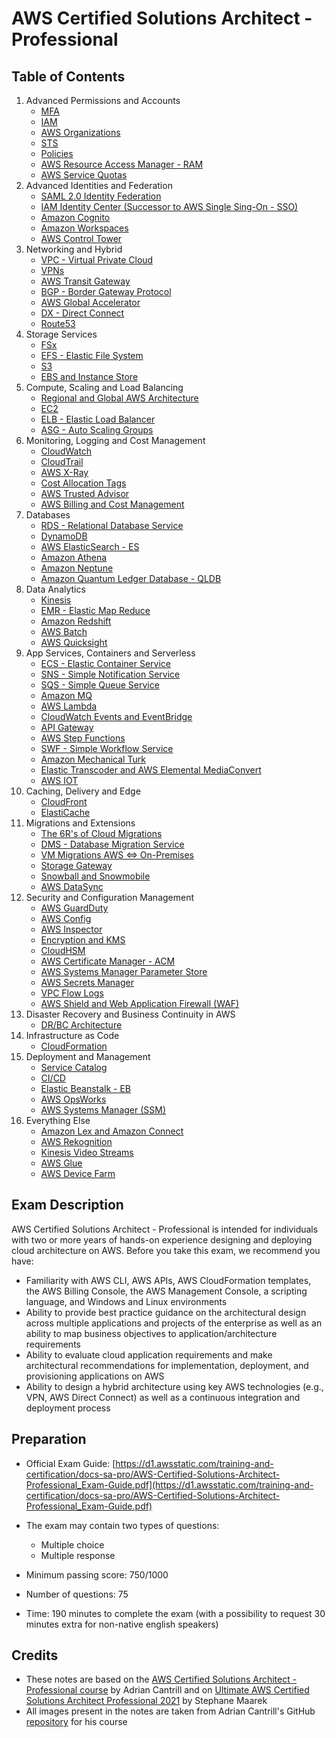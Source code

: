 # AWS Certified Solutions Architect - Professional

## Table of Contents

1. Advanced Permissions and Accounts
    - [MFA](01-accounts/mfa.md)
    - [IAM](01-accounts/iam.md)
    - [AWS Organizations](01-accounts/organizations.md)
    - [STS](01-accounts/sts.md)
    - [Policies](01-accounts/policies.md)
    - [AWS Resource Access Manager - RAM](01-accounts/ram.md)
    - [AWS Service Quotas](01-accounts/service-quotas.md)
2. Advanced Identities and Federation
    - [SAML 2.0 Identity Federation](02-identity/saml.md)
    - [IAM Identity Center (Successor to AWS Single Sing-On - SSO)](02-identity/identity-center.md)
    - [Amazon Cognito](02-identity/cognito.md)
    - [Amazon Workspaces](02-identity/workspaces.md)
    - [AWS Control Tower](02-identity/control-tower.md)
3. Networking and Hybrid
    - [VPC - Virtual Private Cloud](03-networking/vpc.md)
    - [VPNs](03-networking/vpn.md)
    - [AWS Transit Gateway](03-networking/transit-gateway.md)
    - [BGP - Border Gateway Protocol](03-networking/bgp.md)
    - [AWS Global Accelerator](03-networking/global-accelerator.md)
    - [DX - Direct Connect](03-networking/direct-connect.md)
    - [Route53](03-networking/route53.md)
4. Storage Services
    - [FSx](04-storage/fsx.md)
    - [EFS - Elastic File System](04-storage/efs.md)
    - [S3](04-storage/s3.md)
    - [EBS and Instance Store](04-storage/ebs.md)
5. Compute, Scaling and Load Balancing
    - [Regional and Global AWS Architecture](05-compute/aws-architecture.md)
    - [EC2](05-compute/ec2.md)
    - [ELB - Elastic Load Balancer](05-compute/elb.md)
    - [ASG - Auto Scaling Groups](05-compute/asg.md)
6. Monitoring, Logging and Cost Management
    - [CloudWatch](06-monitoring/cloudwatch.md)
    - [CloudTrail](06-monitoring/cloudtrail.md)
    - [AWS X-Ray](06-monitoring/xray.md)
    - [Cost Allocation Tags](06-monitoring/cost-allocation-tags.md)
    - [AWS Trusted Advisor](06-monitoring/trusted-advisor.md)
    - [AWS Billing and Cost Management](06-monitoring/billing.md)
7. Databases
    - [RDS - Relational Database Service](07-databases/rds.md)
    - [DynamoDB](07-databases/dynamodb.md)
    - [AWS ElasticSearch - ES](07-databases/elasticsearch.md)
    - [Amazon Athena](07-databases/athena.md)
    - [Amazon Neptune](07-databases/neptune.md)
    - [Amazon Quantum Ledger Database - QLDB](07-databases/quantum-ledger.md)
8. Data Analytics
    - [Kinesis](08-data-analytics/kinesis.md)
    - [EMR - Elastic Map Reduce](08-data-analytics/emr.md)
    - [Amazon Redshift](08-data-analytics/redshift.md)
    - [AWS Batch](08-data-analytics/aws-batch.md)
    - [AWS Quicksight](08-data-analytics/quicksight.md)
9. App Services, Containers and Serverless
    - [ECS - Elastic Container Service](09-containers-and-serverless/ecs.md)
    - [SNS - Simple Notification Service](09-containers-and-serverless/sns.md)
    - [SQS - Simple Queue Service](09-containers-and-serverless/sqs.md)
    - [Amazon MQ](09-containers-and-serverless/mq.md)
    - [AWS Lambda](09-containers-and-serverless/lambda.md)
    - [CloudWatch Events and EventBridge](09-containers-and-serverless/eventbridge.md)
    - [API Gateway](09-containers-and-serverless/api-gateway.md)
    - [AWS Step Functions](09-containers-and-serverless/step-functions.md)
    - [SWF - Simple Workflow Service](09-containers-and-serverless/swf.md)
    - [Amazon Mechanical Turk](09-containers-and-serverless/mechanical-turk.md)
    - [Elastic Transcoder and AWS Elemental MediaConvert](09-containers-and-serverless/mediaconvert.md)
    - [AWS IOT](09-containers-and-serverless/iot.md)
10. Caching, Delivery and Edge
    - [CloudFront](10-caching/cloudfront.md)
    - [ElastiCache](10-caching/elasticache.md)
11. Migrations and Extensions
    - [The 6R's of Cloud Migrations](11-migrations/6r.md)
    - [DMS - Database Migration Service](11-migrations/dms.md)
    - [VM Migrations AWS <=> On-Premises](11-migrations/vm-migration.md)
    - [Storage Gateway](11-migrations/storage-gateway.md)
    - [Snowball and Snowmobile](11-migrations/snow.md)
    - [AWS DataSync](11-migrations/datasync.md)
12. Security and Configuration Management
    - [AWS GuardDuty](12-security-and-config/guard-duty.md)
    - [AWS Config](12-security-and-config/config.md)
    - [AWS Inspector](12-security-and-config/inspector.md)
    - [Encryption and KMS](12-security-and-config/kms.md)
    - [CloudHSM](12-security-and-config/cloudhsm.md)
    - [AWS Certificate Manager - ACM](12-security-and-config/acm.md)
    - [AWS Systems Manager Parameter Store](12-security-and-config/parameter-store.md)
    - [AWS Secrets Manager](12-security-and-config/secrets-manager.md)
    - [VPC Flow Logs](12-security-and-config/vpc-flow-logs.md)
    - [AWS Shield and Web Application Firewall (WAF)](12-security-and-config/waf-shield.md)
13. Disaster Recovery and Business Continuity in AWS
    - [DR/BC Architecture](13-disaster-recovery/dr.md)
14. Infrastructure as Code
    - [CloudFormation](14-iac/cloudformation.md)
15. Deployment and Management
    - [Service Catalog](15-deployment/service-catalog.md)
    - [CI/CD](15-deployment/cicd.md)
    - [Elastic Beanstalk - EB](15-deployment/eb.md)
    - [AWS OpsWorks](15-deployment/opsworks.md)
    - [AWS Systems Manager (SSM)](15-deployment/ssm.md)
16. Everything Else
    - [Amazon Lex and Amazon Connect](16-other/lex.md)
    - [AWS Rekognition](16-other/rekognition.md)
    - [Kinesis Video Streams](16-other/kinesis-video-streams.md)
    - [AWS Glue](16-other/glue.md)
    - [AWS Device Farm](16-other/device-farm.md)

## Exam Description

AWS Certified Solutions Architect - Professional is intended for individuals with two or more years of hands-on experience designing and deploying cloud architecture on AWS. Before you take this exam, we recommend you have:
- Familiarity with AWS CLI, AWS APIs, AWS CloudFormation templates, the AWS Billing Console, the AWS Management Console, a scripting language, and Windows and Linux environments
- Ability to provide best practice guidance on the architectural design across multiple applications and projects of the enterprise as well as an ability to map business objectives to application/architecture requirements
- Ability to evaluate cloud application requirements and make architectural recommendations for implementation, deployment, and provisioning applications on AWS
- Ability to design a hybrid architecture using key AWS technologies (e.g., VPN, AWS Direct Connect) as well as a continuous integration and deployment process

## Preparation

- Official Exam Guide: [https://d1.awsstatic.com/training-and-certification/docs-sa-pro/AWS-Certified-Solutions-Architect-Professional_Exam-Guide.pdf](https://d1.awsstatic.com/training-and-certification/docs-sa-pro/AWS-Certified-Solutions-Architect-Professional_Exam-Guide.pdf)

- The exam may contain two types of questions:
    - Multiple choice
    - Multiple response

- Minimum passing score: 750/1000
- Number of questions: 75
- Time: 190 minutes to complete the exam (with a possibility to request 30 minutes extra for non-native english speakers)

## Credits

- These notes are based on the [AWS Certified Solutions Architect - Professional course](https://learn.cantrill.io/p/aws-certified-solutions-architect-professional) by Adrian Cantrill and on [Ultimate AWS Certified Solutions Architect Professional 2021](https://www.udemy.com/course/aws-solutions-architect-professional/) by Stephane Maarek
- All images present in the notes are taken from Adrian Cantrill's GitHub [repository](https://github.com/Ernyoke/aws-sa-pro) for his course
